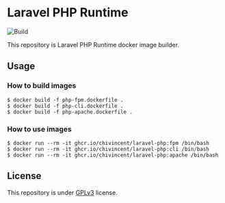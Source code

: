 # Laravel PHP Runtime

![Build](https://github.com/chivincent/laravel-runtime/workflows/Build%20Docker%20Images/badge.svg)

This repository is Laravel PHP Runtime docker image builder.

## Usage

### How to build images

```
$ docker build -f php-fpm.dockerfile .
$ docker build -f php-cli.dockerfile .
$ docker build -f php-apache.dockerfile .
```

### How to use images

```
$ docker run --rm -it ghcr.io/chivincent/laravel-php:fpm /bin/bash
$ docker run --rm -it ghcr.io/chivincent/laravel-php:cli /bin/bash
$ docker run --rm -it ghcr.io/chivincent/laravel-php:apache /bin/bash
```

## License

This repository is under [GPLv3](https://www.gnu.org/licenses/gpl-3.0.html) license.

